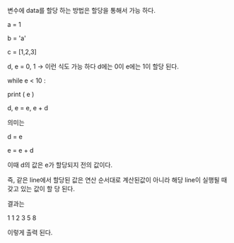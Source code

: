 변수에 data를 할당 하는 방법은 할당을 통해서 가능 하다.



a = 1

b = 'a'

c = [1,2,3]



d, e = 0, 1   -> 이런 식도 가능 하다 d에는 0이 e에는 1이 할당 된다.

while e < 10 :

   print ( e )

   d, e = e, e + d

의미는 

  d = e

  e = e + d   

이때 d의 값은 e가 할당되지 전의 값이다.

즉, 같은 line에서 할당된 값은 연산 순서대로 계산된값이 아니라 해당 line이 실행될 때 갖고 있는 값이 할 당 된다.



결과는 

1
1
2
3
5
8

이렇게 출력 된다.



